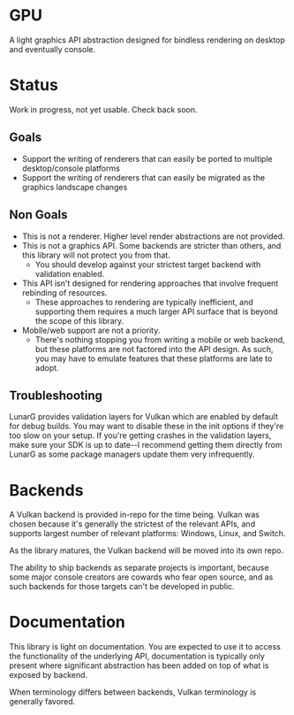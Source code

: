 # GPU

A light graphics API abstraction designed for bindless rendering on desktop and eventually console.

# Status

Work in progress, not yet usable. Check back soon.

## Goals

* Support the writing of renderers that can easily be ported to multiple desktop/console platforms
* Support the writing of renderers that can easily be migrated as the graphics landscape changes

## Non Goals

* This is not a renderer. Higher level render abstractions are not provided.
* This is not a graphics API. Some backends are stricter than others, and this library will not protect you from that.
	* You should develop against your strictest target backend with validation enabled.
* This API isn't designed for rendering approaches that involve frequent rebinding of resources.
	* These approaches to rendering are typically inefficient, and supporting them requires a much larger API surface that is beyond the scope of this library.
* Mobile/web support are not a priority.
	* There's nothing stopping you from writing a mobile or web backend, but these platforms are not factored into the API design. As such, you may have to emulate features that these platforms are late to adopt.

## Troubleshooting

LunarG provides validation layers for Vulkan which are enabled by default for debug builds. You may want to disable these in the init options if they're too slow on your setup. If you're getting crashes in the validation layers, make sure your SDK is up to date--I recommend getting them directly from LunarG as some package managers update them very infrequently.

# Backends

A Vulkan backend is provided in-repo for the time being. Vulkan was chosen because it's generally the strictest of the relevant APIs, and supports largest number of relevant platforms: Windows, Linux, and Switch.

As the library matures, the Vulkan backend will be moved into its own repo.

The ability to ship backends as separate projects is important, because some major console creators are cowards who fear open source, and as such backends for those targets can't be developed in public.

# Documentation

This library is light on documentation. You are expected to use it to access the functionality of the underlying API, documentation is typically only present where significant abstraction has been added on top of what is exposed by backend.

When terminology differs between backends, Vulkan terminology is generally favored.
